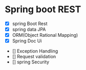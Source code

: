 # Spring boot REST

- [x] spring Boot Rest
- [x] spring data JPA
- [x] ORM(Object Rational Mapping) 
- [x] Spring Doc Ui 

- [] Exception Handling
- [] Request validation
- [] spring Security